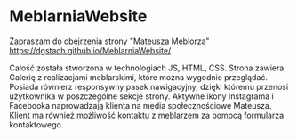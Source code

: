 # MeblarniaWebsite
Zapraszam do obejrzenia strony "Mateusza Meblorza"
https://dgstach.github.io/MeblarniaWebsite/

Całość została stworzona w technologiach JS, HTML, CSS. Strona zawiera Galerię z realizacjami meblarskimi, które można wygodnie przeglądać. 
Posiada równierz responsywny pasek nawigacyjny, dzięki któremu przenosi użytkownika w poszczególne sekcje strony.
Aktywne ikony Instagrama i Facebooka naprowadzają klienta na media społecznościowe Mateusza. Klient ma również możliwość kontaktu z meblarzem za pomocą formularza kontaktowego. 

